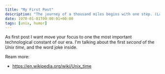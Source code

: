 ```yaml
---
title: "My First Post"
description: "The journey of a thousand miles begins with one step. (Lao Tzu)"
date: 1970-01-01T00:00:01+00:00
tags: [unix, humor]
---
```


As first post I want move your focus to one the most important technological constant of our era. 
I'm talking about the first _second_ of the _Unix time_, and the word joke inside.

Ream more:
- <https://en.wikipedia.org/wiki/Unix_time>
